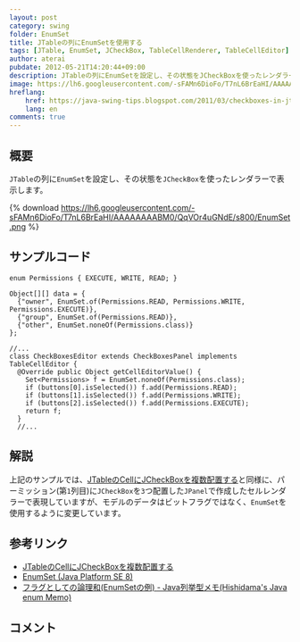 ```yaml
---
layout: post
category: swing
folder: EnumSet
title: JTableの列にEnumSetを使用する
tags: [JTable, EnumSet, JCheckBox, TableCellRenderer, TableCellEditor]
author: aterai
pubdate: 2012-05-21T14:20:44+09:00
description: JTableの列にEnumSetを設定し、その状態をJCheckBoxを使ったレンダラーで表示します。
image: https://lh6.googleusercontent.com/-sFAMn6DioFo/T7nL6BrEaHI/AAAAAAAABM0/QqVOr4uGNdE/s800/EnumSet.png
hreflang:
    href: https://java-swing-tips.blogspot.com/2011/03/checkboxes-in-jtable-cell.html
    lang: en
comments: true
---
```

## 概要
`JTable`の列に`EnumSet`を設定し、その状態を`JCheckBox`を使ったレンダラーで表示します。

{% download https://lh6.googleusercontent.com/-sFAMn6DioFo/T7nL6BrEaHI/AAAAAAAABM0/QqVOr4uGNdE/s800/EnumSet.png %}

## サンプルコード
<pre class="prettyprint"><code>enum Permissions { EXECUTE, WRITE, READ; }

Object[][] data = {
  {"owner", EnumSet.of(Permissions.READ, Permissions.WRITE, Permissions.EXECUTE)},
  {"group", EnumSet.of(Permissions.READ)},
  {"other", EnumSet.noneOf(Permissions.class)}
};

//...
class CheckBoxesEditor extends CheckBoxesPanel implements TableCellEditor {
  @Override public Object getCellEditorValue() {
    Set&lt;Permissions&gt; f = EnumSet.noneOf(Permissions.class);
    if (buttons[0].isSelected()) f.add(Permissions.READ);
    if (buttons[1].isSelected()) f.add(Permissions.WRITE);
    if (buttons[2].isSelected()) f.add(Permissions.EXECUTE);
    return f;
  }
  //...
</code></pre>

## 解説
上記のサンプルでは、[JTableのCellにJCheckBoxを複数配置する](https://ateraimemo.com/Swing/CheckBoxesInTableCell.html)と同様に、パーミッション(第`1`列目)に`JCheckBox`を`3`つ配置した`JPanel`で作成したセルレンダラーで表現していますが、モデルのデータはビットフラグではなく、`EnumSet`を使用するように変更しています。

## 参考リンク
- [JTableのCellにJCheckBoxを複数配置する](https://ateraimemo.com/Swing/CheckBoxesInTableCell.html)
- [EnumSet (Java Platform SE 8)](https://docs.oracle.com/javase/jp/8/docs/api/java/util/EnumSet.html)
- [フラグとしての論理和(EnumSetの例) - Java列挙型メモ(Hishidama's Java enum Memo)](http://www.ne.jp/asahi/hishidama/home/tech/java/enum.html#h2_flag)

<!-- dummy comment line for breaking list -->

## コメント
